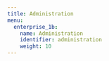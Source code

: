 ```yaml
---
title: Administration
menu:
  enterprise_1b:
    name: Administration
    identifier: administration
    weight: 10
---
```

